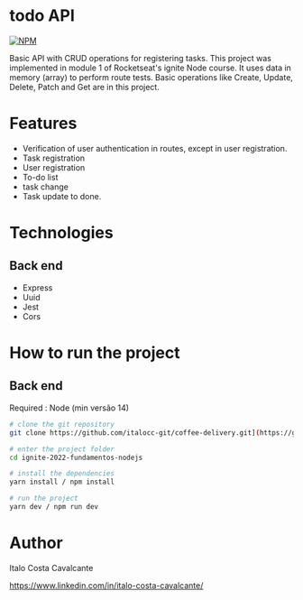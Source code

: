 # todo API
[![NPM](https://img.shields.io/npm/l/react)](https://github.com/italocc-git/ignite-2022-fundamentos-nodejs/blob/main/LICENSE) 


Basic API with CRUD operations for registering tasks. This project was implemented in module 1 of Rocketseat's ignite Node course.
It uses data in memory (array) to perform route tests. Basic operations like Create, Update, Delete, Patch and Get are in this project.

# Features

- Verification of user authentication in routes, except in user registration.
- Task registration
- User registration
- To-do list
- task change
- Task update to done.


# Technologies
## Back end
- Express
- Uuid
- Jest
- Cors

# How to run the project

## Back end
Required : Node (min versão 14)

```bash
# clone the git repository
git clone https://github.com/italocc-git/coffee-delivery.git](https://github.com/italocc-git/ignite-2022-fundamentos-nodejs.git

# enter the project folder
cd ignite-2022-fundamentos-nodejs

# install the dependencies
yarn install / npm install

# run the project
yarn dev / npm run dev
```
# Author

Italo Costa Cavalcante

https://www.linkedin.com/in/italo-costa-cavalcante/
